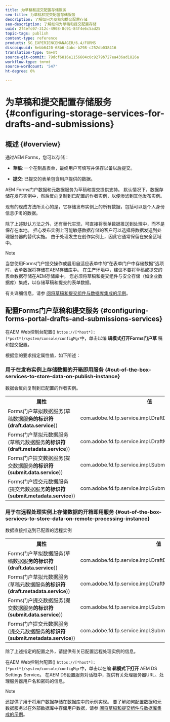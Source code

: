 ```yaml
---
title: 为草稿和提交配置存储服务
seo-title: 为草稿和提交配置存储服务
description: 了解如何为草稿和提交配置存储
seo-description: 了解如何为草稿和提交配置存储
uuid: 2f4efc07-312c-4908-8c91-84f4e6c5ad25
topic-tags: publish
content-type: reference
products: SG_EXPERIENCEMANAGER/6.4/FORMS
discoiquuid: 6ebb6420-68b6-4abc-b298-c252db038416
translation-type: tm+mt
source-git-commit: 79dcf6816e1156604c0c9279b727ea436ad1826a
workflow-type: tm+mt
source-wordcount: '547'
ht-degree: 0%

---
```



# 为草稿和提交配置存储服务 {#configuring-storage-services-for-drafts-and-submissions}

## 概述 {#overview}

通过AEM Forms，您可以存储：

* **草稿**: 一个在制品表单，最终用户可填写并保存以备以后提交。

* **提交**: 已提交的表单包含用户提供的数据。

AEM Forms门户数据和元数据服务为草稿和提交提供支持。 默认情况下，数据存储在发布实例中，然后反向复制到已配置的作者实例，以便渗滤到其他发布实例。

现有的现成方法所关心的是，它存储发布实例上的所有数据，包括可以是个人身份信息(PII)的数据。

除了上述默认方法之外，还有替代实现，可直接将表单数据推送到处理中，而不是保存在本地。 担心发布实例上可能敏感数据存储的客户可以选择将数据发送到处理服务器的替代实施。 由于处理发生在创作实例上，因此它通常保留在安全区域中。

>[!NOTE]
>
>当您使用Forms门户提交操作或启用自适应表单中的“在表单门户中存储数据”选项时，表单数据将存储在AEM存储库中。 在生产环境中，建议不要将草稿或提交的表单数据存储在AEM存储库中。 您必须将草稿和提交组件与安全存储（如企业数据库）集成，以存储草稿和提交的表单数据。
>
>有关详细信息，请参 [阅将草稿和提交组件与数据库集成的示例](/help/forms/using/integrate-draft-submission-database.md)。

## 配置Forms门户草稿和提交服务 {#configuring-forms-portal-drafts-and-submissions-services}

在AEM Web控制台配置() `https://[*host*]:[*port*]/system/console/configMgr`中，单击以编 **辑模式打开Forms门户草** 稿和提交配置。

根据您的要求指定属性值，如下所述：

### 用于在发布实例上存储数据的开箱即用服务 {#out-of-the-box-services-to-store-data-on-publish-instance}

数据会反向复制到已配置的作者实例。

<table> 
 <tbody>
  <tr>
   <th>属性</th> 
   <th>值</th> 
  </tr>
  <tr>
   <td>Forms门户草拟数据服务(草稿数据服<strong>务的标识符(draft.data.service</strong>))</td> 
   <td>com.adobe.fd.fp.service.impl.DraftDataServiceImpl<br /> </td> 
  </tr>
  <tr>
   <td>Forms门户草拟元数据服务(草稿元数据服务<strong>的标识符(draft.metadata.service</strong>))</td> 
   <td>com.adobe.fd.fp.service.impl.DraftMetadataServiceImpl<br /> </td> 
  </tr>
  <tr>
   <td>Forms门户提交数据服务(提交数据服务<strong>的标识符(submit.data.service</strong>))</td> 
   <td>com.adobe.fd.fp.service.impl.SubmitDataServiceImpl<br /> </td> 
  </tr>
  <tr>
   <td>Forms门户提交元数据服务(提交元数据服务<strong>的标识符(submit.metadata.service</strong>))</td> 
   <td>com.adobe.fd.fp.service.impl.SubmitMetadataServiceImpl<br /> </td> 
  </tr>
 </tbody>
</table>

### 用于在远程处理实例上存储数据的开箱即用服务 {#out-of-the-box-services-to-store-data-on-remote-processing-instance}

数据直接推送到已配置的远程实例

<table> 
 <tbody>
  <tr>
   <th>属性</th> 
   <th>值</th> 
  </tr>
  <tr>
   <td>Forms门户草拟数据服务(草稿数据服<strong>务的标识符(draft.data.service</strong>))</td> 
   <td>com.adobe.fd.fp.service.impl.DraftDataServiceRemoteImpl<br /> </td> 
  </tr>
  <tr>
   <td>Forms门户草拟元数据服务(草稿元数据服务<strong>的标识符(draft.metadata.service</strong>))</td> 
   <td>com.adobe.fd.fp.service.impl.DraftMetadataServiceRemoteImpl<br /> </td> 
  </tr>
  <tr>
   <td>Forms门户提交数据服务(提交数据服务<strong>的标识符(submit.data.service</strong>))</td> 
   <td>com.adobe.fd.fp.service.impl.SubmitDataServiceRemoteImpl<br /> </td> 
  </tr>
  <tr>
   <td>Forms门户提交元数据服务(提交元数据服务<strong>的标识符(submit.metadata.service</strong>))</td> 
   <td>com.adobe.fd.fp.service.impl.SubmitMetadataServiceRemoteImpl<br /> </td> 
  </tr>
 </tbody>
</table>

除了上述指定的配置之外，请提供有关已配置远程处理实例的信息。

在AEM Web控制台配置() `https://[*host*]:[*port*]/system/console/configMgr`中，单击以在编 **辑模式下打开** AEM DS Settings Service。 在AEM DS设置服务对话框中，提供有关处理服务器URL、处理服务器用户名和密码的信息。

>[!NOTE]
>
>还提供了用于将用户数据存储在数据库中的示例实现。 要了解如何配置数据和元数据服务以在外部数据库中存储用户数据，请参 [阅将草稿和提交组件与数据库集成的示例](/help/forms/using/integrate-draft-submission-database.md)。

